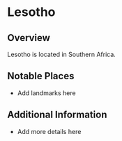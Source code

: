 # Lesotho
## Overview
Lesotho is located in Southern Africa.

## Notable Places
- Add landmarks here

## Additional Information
- Add more details here

